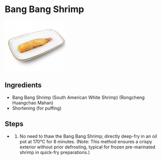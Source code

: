 # Bang Bang Shrimp

![Bang Bang Shrimp](../../images/%E6%A3%92%E6%A3%92%E8%99%BE.png)


## Ingredients

- Bang Bang Shrimp (South American White Shrimp) (Rongcheng Huangchao Mahan)
- Shortening (for puffing)

## Steps

- 1. No need to thaw the Bang Bang Shrimp; directly deep-fry in an oil pot at 170℃ for 8 minutes. (Note: This method ensures a crispy exterior without prior defrosting, typical for frozen pre-marinated shrimp in quick-fry preparations.)